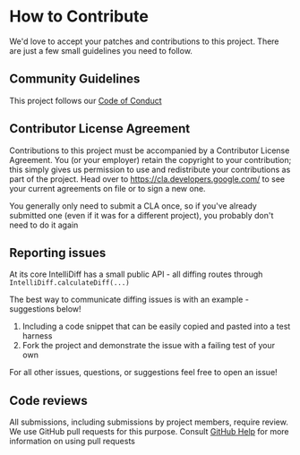 # How to Contribute

We'd love to accept your patches and contributions to this project. There are
just a few small guidelines you need to follow.

## Community Guidelines

This project follows our [Code of Conduct](CODE_OF_CONDUCT.md)

## Contributor License Agreement

Contributions to this project must be accompanied by a Contributor License
Agreement. You (or your employer) retain the copyright to your contribution;
this simply gives us permission to use and redistribute your contributions as
part of the project. Head over to <https://cla.developers.google.com/> to see
your current agreements on file or to sign a new one.

You generally only need to submit a CLA once, so if you've already submitted one
(even if it was for a different project), you probably don't need to do it
again

## Reporting issues
At its core IntelliDiff has a small public API - all diffing routes through `IntelliDiff.calculateDiff(...)`

The best way to communicate diffing issues is with an example - suggestions below!
1. Including a code snippet that can be easily copied and pasted into a test harness
1. Fork the project and demonstrate the issue with a failing test of your own

For all other issues, questions, or suggestions feel free to open an issue!

## Code reviews

All submissions, including submissions by project members, require review. We
use GitHub pull requests for this purpose. Consult
[GitHub Help](https://help.github.com/articles/about-pull-requests/) for more
information on using pull requests

